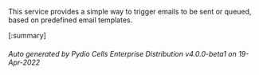 






This service provides a simple way to trigger emails to be sent or queued, based on predefined email templates.

[:summary]

###### Auto generated by Pydio Cells Enterprise Distribution v4.0.0-beta1 on 19-Apr-2022
